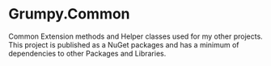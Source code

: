 # Grumpy.Common
Common Extension methods and Helper classes used for my other projects. This project is published as a NuGet packages and has a minimum of dependencies to other Packages and Libraries.

